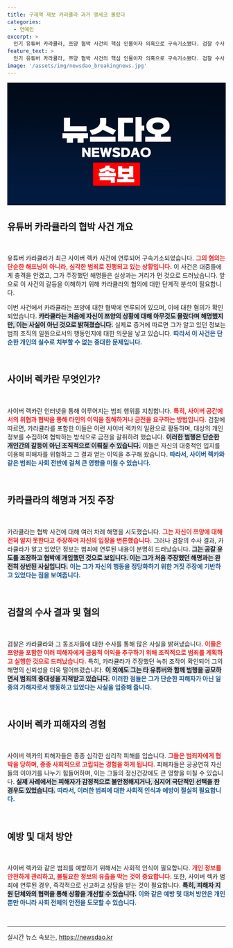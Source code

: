 ```yaml
---
title: 구제역 제보 카라큘라 과거 맹세코 몰랐다
categories:
  - 연예인
excerpt: >
  인기 유튜버 카라큘라, 쯔양 협박 사건의 핵심 인물이자 의혹으로 구속기소됐다. 검찰 수사 결과, 그의 해명은 거짓으로 드러났고, 범죄 조직의 일원으로 유죄 판결이 내려질 위기에 처했다. 클릭해 모든 진실을 확인하세요!
feature_text: >
  인기 유튜버 카라큘라, 쯔양 협박 사건의 핵심 인물이자 의혹으로 구속기소됐다. 검찰 수사 결과, 그의 해명은 거짓으로 드러났고, 범죄 조직의 일원으로 유죄 판결이 내려질 위기에 처했다. 클릭해 모든 진실을 확인하세요!
image: '/assets/img/newsdao_breakingnews.jpg'
---
```


<p><img src="/assets/img/newsdao_breakingnews.jpg" alt="koreaapp 속보" /></p>

<h2 data-ke-size="size26">유튜버 카라큘라의 협박 사건 개요</h2>

<p data-ke-size="size16">&nbsp;</p>

<p data-ke-size="size16">유튜버 카라큘라가 최근 사이버 렉카 사건에 연루되어 구속기소되었습니다. <b><span style="color: #ee2323;">그의 혐의는 단순한 해프닝이 아니라, 심각한 범죄로 진행되고 있는 상황입니다.</span></b> 이 사건은 대중들에게 충격을 안겼고, 그가 주장했던 해명들은 실상과는 거리가 먼 것으로 드러났습니다. 앞으로 이 사건의 갈등을 이해하기 위해 카라큘라의 혐의에 대한 단계적 분석이 필요합니다.</p>

<p data-ke-size="size16">이번 사건에서 카라큘라는 쯔양에 대한 협박에 연루되어 있으며, 이에 대한 혐의가 확인되었습니다. <b><span style="background-color: #21538527;">카라큘라는 처음에 자신이 쯔양의 상황에 대해 아무것도 몰랐다며 해명했지만, 이는 사실이 아닌 것으로 밝혀졌습니다.</span></b> 실제로 증거에 따르면 그가 알고 있던 정보는 범죄 조직의 일원으로서의 행동인지에 대한 의문을 낳고 있습니다. <b><span style="color: #1a5490;">따라서 이 사건은 단순한 개인의 실수로 치부할 수 없는 중대한 문제입니다.</span></b></p>

<p data-ke-size="size16">&nbsp;</p>

<h2 data-ke-size="size26">사이버 렉카란 무엇인가?</h2>

<p data-ke-size="size16">&nbsp;</p>

<p data-ke-size="size16">사이버 렉카란 인터넷을 통해 이루어지는 범죄 행위를 지칭합니다. <b><span style="color: #ee2323;">특히, 사이버 공간에서의 위협과 협박을 통해 타인의 이익을 침해하거나 금전을 요구하는 방법입니다.</span></b> 검찰에 따르면, 카라큘라를 포함한 이들은 이런 사이버 렉카의 일환으로 활동하며, 대상의 개인 정보를 수집하여 협박하는 방식으로 금전을 갈취하려 했습니다. <b><span style="background-color: #21538527;">이러한 범행은 단순한 개인간의 갈등이 아닌 조직적으로 이뤄질 수 있습니다.</span></b> 이들은 자신의 대중적인 입지를 이용해 피해자를 위협하고 그 결과 얻는 이익을 추구해 왔습니다. <b><span style="color: #1a5490;">따라서, 사이버 렉카와 같은 범죄는 사회 전반에 걸쳐 큰 영향을 미칠 수 있습니다.</span></b></p>

<p data-ke-size="size16">&nbsp;</p>

<h2 data-ke-size="size26">카라큘라의 해명과 거짓 주장</h2>

<p data-ke-size="size16">&nbsp;</p>

<p data-ke-size="size16">카라큘라는 협박 사건에 대해 여러 차례 해명을 시도했습니다. <b><span style="color: #ee2323;">그는 자신이 쯔양에 대해 전혀 알지 못한다고 주장하며 자신의 입장을 변론했습니다.</span></b> 그러나 검찰의 수사 결과, 카라큘라가 알고 있었던 정보는 범죄에 연루된 내용이 분명히 드러났습니다. <b><span style="background-color: #21538527;">그는 공갈 유도를 조장하고 협박에 개입했던 것으로 보입니다. 이는 그가 처음 주장했던 해명과는 완전히 상반된 사실입니다.</span></b> <b><span style="color: #1a5490;">이는 그가 자신의 행동을 정당화하기 위한 거짓 주장에 기반하고 있었다는 점을 보여줍니다.</span></b></p>

<p data-ke-size="size16">&nbsp;</p>

<h2 data-ke-size="size26">검찰의 수사 결과 및 혐의</h2>

<p data-ke-size="size16">&nbsp;</p>

<p data-ke-size="size16">검찰은 카라큘라와 그 동조자들에 대한 수사를 통해 많은 사실을 밝혀냈습니다. <b><span style="color: #ee2323;">이들은 쯔양을 포함한 여러 피해자에게 금융적 이익을 추구하기 위해 조직적으로 범죄를 계획하고 실행한 것으로 드러났습니다.</span></b> 특히, 카라큘라가 주장했던 녹취 조작이 확인되어 그의 해명의 신뢰성을 더욱 떨어뜨렸습니다. <b><span style="background-color: #21538527;">이 외에도 그는 타 유튜버와 함께 범행을 공모하면서 범죄의 중대성을 지적받고 있습니다.</span></b> <b><span style="color: #1a5490;">이러한 점들은 그가 단순한 피해자가 아닌 일종의 가해자로서 행동하고 있었다는 사실을 입증해 줍니다.</span></b></p>

<p data-ke-size="size16">&nbsp;</p>

<h2 data-ke-size="size26">사이버 렉카 피해자의 경험</h2>

<p data-ke-size="size16">&nbsp;</p>

<p data-ke-size="size16">사이버 렉카의 피해자들은 종종 심각한 심리적 피해를 입습니다. <b><span style="color: #ee2323;">그들은 범죄자에게 협박을 당하며, 종종 사회적으로 고립되는 경험을 하게 됩니다.</span></b> 피해자들은 공공연히 자신들의 이야기를 나누기 힘들어하며, 이는 그들의 정신건강에도 큰 영향을 미칠 수 있습니다. <b><span style="background-color: #21538527;">실제 사례에서는 피해자가 감정적으로 불안정해지거나, 심지어 극단적인 선택을 한 경우도 있었습니다.</span></b> <b><span style="color: #1a5490;">따라서, 이러한 범죄에 대한 사회적 인식과 예방이 절실히 필요합니다.</span></b></p>

<p data-ke-size="size16">&nbsp;</p>

<h2 data-ke-size="size26">예방 및 대처 방안</h2>

<p data-ke-size="size16">&nbsp;</p>

<p data-ke-size="size16">사이버 렉카와 같은 범죄를 예방하기 위해서는 사회적 인식이 필요합니다. <b><span style="color: #ee2323;">개인 정보를 안전하게 관리하고, 불필요한 정보의 유출을 막는 것이 중요합니다.</span></b> 또한, 사이버 렉카 범죄에 연루된 경우, 즉각적으로 신고하고 상담을 받는 것이 필요합니다. <b><span style="background-color: #21538527;">특히, 피해자 지원 단체와의 협력을 통해 상황을 개선할 수 있습니다.</span></b> <b><span style="color: #1a5490;">이와 같은 예방 및 대처 방안은 개인뿐만 아니라 사회 전체의 안전을 도모할 수 있습니다.</span></b></p>

<p data-ke-size="size16">&nbsp;</p>

<hr />
실시간 뉴스 속보는, <a href="https://newsdao.kr" rel="dofollow">https://newsdao.kr</a>


